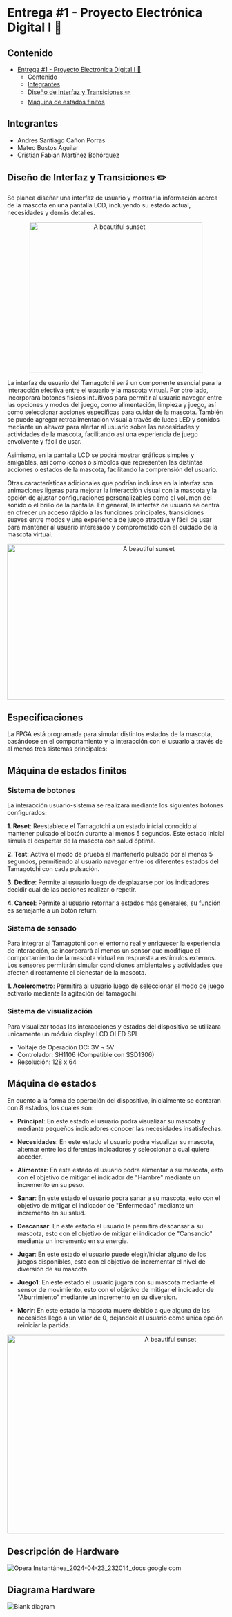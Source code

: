 # Entrega #1 - Proyecto Electrónica Digital I 👾

## Contenido

- [Entrega #1 - Proyecto Electrónica Digital I 👾](#entrega-1---proyecto-electrónica-digital-i-)
  - [Contenido](#contenido)
  - [Integrantes](#integrantes)
  - [Diseño de Interfaz y Transiciones ✏️](#diseño-de-interfaz-y-transiciones-️)
  - [Maquina de estados finitos](#máquina-de-estados-finitos)

## Integrantes

- Andres Santiago Cañon Porras
- Mateo Bustos Aguilar
- Cristian Fabián Martínez Bohórquez

## Diseño de Interfaz y Transiciones ✏️

Se planea diseñar una interfaz de usuario y mostrar la información acerca de la mascota en una pantalla LCD, incluyendo su estado actual, necesidades y demás detalles.

<p align="center">
  <img src="https://tamagotchi.com/wp-content/uploads/OGTAMA_Instruction-1-800x699.png" alt="A beautiful sunset" width="400" height="349,5">
</p>

La interfaz de usuario del Tamagotchi será un componente esencial para la interacción efectiva entre el usuario y la mascota virtual. Por otro lado, incorporará botones físicos intuitivos para permitir al usuario navegar entre las opciones y modos del juego, como alimentación, limpieza y juego, así como seleccionar acciones específicas para cuidar de la mascota. También se puede agregar retroalimentación visual a través de luces LED y sonidos mediante un altavoz para alertar al usuario sobre las necesidades y actividades de la mascota, facilitando así una experiencia de juego envolvente y fácil de usar.

Asimismo, en la pantalla LCD se podrá mostrar gráficos simples y amigables, así como iconos o símbolos que representen las distintas acciones o estados de la mascota, facilitando la comprensión del usuario.

Otras características adicionales que podrían incluirse en la interfaz son animaciones ligeras para mejorar la interacción visual con la mascota y la opción de ajustar configuraciones personalizables como el volumen del sonido o el brillo de la pantalla. En general, la interfaz de usuario se centra en ofrecer un acceso rápido a las funciones principales, transiciones suaves entre modos y una experiencia de juego atractiva y fácil de usar para mantener al usuario interesado y comprometido con el cuidado de la mascota virtual.

<p align="center">
  <img src="https://i.ytimg.com/vi/S9QTScMz8w4/maxresdefault.jpg" alt="A beautiful sunset" width="640" height="360">
</p>

## Especificaciones

La FPGA está programada para simular distintos estados de la mascota, basándose en el comportamiento y la interacción con el usuario a través de al menos tres sistemas principales:

## Máquina de estados finitos

  ### Sistema de botones
  
  La interacción usuario-sistema se realizará mediante los siguientes botones configurados:
  
  **1. Reset**: Reestablece el Tamagotchi a un estado inicial conocido al mantener pulsado el botón durante al menos 5 segundos. Este estado inicial simula el despertar de la mascota con salud óptima.
  
  **2. Test**: Activa el modo de prueba al mantenerlo pulsado por al menos 5 segundos, permitiendo al usuario navegar entre los diferentes estados del Tamagotchi con cada pulsación.
  
  **3. Dedice**: Permite al usuario luego de desplazarse por los indicadores decidir cual de las acciones realizar o repetir.
  
  **4. Cancel**: Permite al usuario retornar a estados más generales, su función es semejante a un botón return.
  
  ### Sistema de sensado
  
  Para integrar al Tamagotchi con el entorno real y enriquecer la experiencia de interacción, se incorporará al menos un sensor que modifique el comportamiento de la mascota virtual en respuesta a estímulos externos. Los sensores permitirán simular condiciones ambientales y actividades que afecten directamente el bienestar de la mascota.
  
  **1. Acelerometro**: Permitira al usuario luego de seleccionar el modo de juego activarlo mediante la agitación del tamagochi.
  
  ### Sistema de visualización
  
  Para visualizar todas las interacciones y estados del dispositivo se utilizara unicamente un módulo display LCD OLED SPI

  - Voltaje de Operación DC: 3V ~ 5V
  - Controlador: SH1106 (Compatible con SSD1306)
  - Resolución: 128 x 64

## Máquina de estados

En cuento a la forma de operación del dispositivo, inicialmente se contaran con 8 estados, los cuales son:

  - **Principal**: En este estado el usuario podra visualizar su mascota y mediante pequeños indicadores conocer las necesidades insatisfechas.

  - **Necesidades**: En este estado el usuario podra visualizar su mascota, alternar entre los diferentes indicadores y seleccionar a cual quiere acceder.

  - **Alimentar**: En este estado el usuario podra alimentar a su mascota, esto con el objetivo de mitigar el indicador de "Hambre" mediante un incremento en su peso.
    
  - **Sanar**: En este estado el usuario podra sanar a su mascota, esto con el objetivo de mitigar el indicador de "Enfermedad" mediante un incremento en su salud.

  - **Descansar**: En este estado el usuario le permitira descansar a su mascota, esto con el objetivo de mitigar el indicador de "Cansancio" mediante un incremento en su energia.

  - **Jugar**: En este estado el usuario puede elegir/iniciar alguno de los juegos disponibles, esto con el objetivo de incrementar el nivel de diversión de su mascota. 

  - **Juego1**: En este estado el usuario jugara con su mascota mediante el sensor de movimiento, esto con el objetivo de mitigar el indicador de "Aburrimiento" mediante un incremento en su diversion.

  - **Morir**: En este estado la mascota muere debido a que alguna de las necesides llego a un valor de 0, dejandole al usuario como unica opción reiniciar la partida.

<p align="center">
  <img src="https://github.com/unal-edigital1-lab/entrega-1-proyecto-grupo03-2024-1/assets/95363361/ca14c3b0-b480-45b0-8f7b-a5e73a0e037d" alt="A beautiful sunset" width="740" height="460">
  <!-- ![FSM drawio](https://github.com/unal-edigital1-lab/entrega-1-proyecto-grupo03-2024-1/assets/95363361/ca14c3b0-b480-45b0-8f7b-a5e73a0e037d) -->
</p>

## Descripción de Hardware

![Opera Instantánea_2024-04-23_232014_docs google com](https://github.com/unal-edigital1-lab/entrega-1-proyecto-grupo03-2024-1/assets/95363516/7c63ccbd-8e56-4a1e-b47f-3d938221d923)

## Diagrama Hardware

![Blank diagram](https://github.com/unal-edigital1-lab/entrega-1-proyecto-grupo03-2024-1/assets/95363516/a02495bc-3718-42d4-a847-87f133cebe88)



